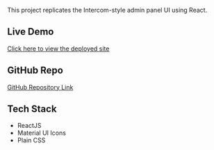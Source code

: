 This project replicates the Intercom-style admin panel UI using React.

## Live Demo
[Click here to view the deployed site](https://intercom-assignment.netlify.app)

## GitHub Repo
[GitHub Repository Link](https://github.com/your-username/intercom-assignment)

## Tech Stack
- ReactJS
- Material UI Icons
- Plain CSS


